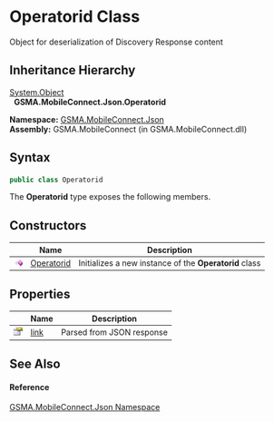 Operatorid Class
================
Object for deserialization of Discovery Response content


Inheritance Hierarchy
---------------------
[System.Object][1]  
  **GSMA.MobileConnect.Json.Operatorid**  

**Namespace:** [GSMA.MobileConnect.Json][2]  
**Assembly:** GSMA.MobileConnect (in GSMA.MobileConnect.dll)

Syntax
------

```csharp
public class Operatorid
```

The **Operatorid** type exposes the following members.


Constructors
------------

                 | Name            | Description                                            
---------------- | --------------- | ------------------------------------------------------ 
![Public method] | [Operatorid][3] | Initializes a new instance of the **Operatorid** class 


Properties
----------

                   | Name      | Description               
------------------ | --------- | ------------------------- 
![Public property] | [link][4] | Parsed from JSON response 


See Also
--------

#### Reference
[GSMA.MobileConnect.Json Namespace][2]  

[1]: http://msdn.microsoft.com/en-us/library/e5kfa45b
[2]: ../README.md
[3]: _ctor.md
[4]: link.md
[5]: ../../_icons/Help.png
[Public method]: ../../_icons/pubmethod.gif "Public method"
[Public property]: ../../_icons/pubproperty.gif "Public property"